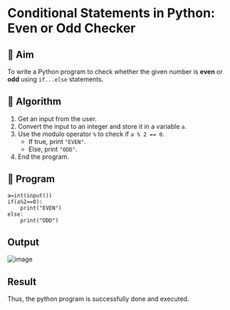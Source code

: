 # Conditional Statements in Python: Even or Odd Checker

## 🎯 Aim
To write a Python program to check whether the given number is **even** or **odd** using `if...else` statements.

## 🧠 Algorithm
1. Get an input from the user.
2. Convert the input to an integer and store it in a variable `a`.
3. Use the modulo operator `%` to check if `a % 2 == 0`.
   - If true, print `"EVEN"`.
   - Else, print `"ODD"`.
4. End the program.

## 🧾 Program
```
a=int(input())
if(a%2==0):
    print("EVEN")
else:
    print("ODD")
```
## Output
![image](https://github.com/user-attachments/assets/d8a1a8cf-a0ea-4acc-8b9c-b07155c8de8d)

## Result
Thus, the python program is successfully done and executed.
